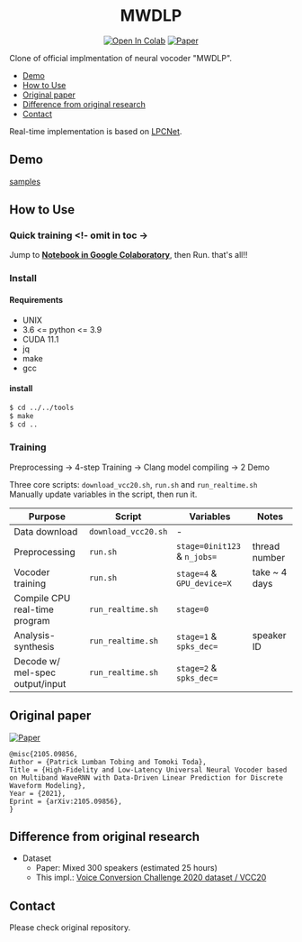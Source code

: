 <div align="center">

# MWDLP <!-- omit in toc -->
[![Open In Colab](https://colab.research.google.com/assets/colab-badge.svg)][notebook]
[![Paper](http://img.shields.io/badge/paper-arxiv.2105.09856-B31B1B.svg)][paper]  

</div>

Clone of official implmentation of neural vocoder "MWDLP".

<!-- generated by [Markdown All in One](https://marketplace.visualstudio.com/items?itemName=yzhang.markdown-all-in-one) -->
- [Demo](#demo)
- [How to Use](#how-to-use)
- [Original paper](#original-paper)
- [Difference from original research](#difference-from-original-research)
- [Contact](#contact)

Real-time implementation is based on [LPCNet](https://github.com/mozilla/LPCNet/).

## Demo
[samples](https://demo-mwdlp-interspeech2021.audioeval.net/)

## How to Use
### Quick training <!- omit in toc ->
Jump to **[Notebook in Google Colaboratory][notebook]**, then Run. that's all!!  

### Install <!-- omit in toc -->
#### Requirements
- UNIX
- 3.6 <= python <= 3.9
- CUDA 11.1
- jq
- make
- gcc

#### install
```bash
$ cd ../../tools
$ make
$ cd ..
```

### Training <!-- omit in toc -->
Preprocessing -> 4-step Training -> Clang model compiling -> 2 Demo  

Three core scripts: `download_vcc20.sh`, `run.sh` and `run_realtime.sh`  
Manually update variables in the script, then run it.  

| Purpose                          |       Script        |     Variables              | Notes           |
| -------------------------------- | ------------------- | -------------------------- |---------------- |
| Data download                    | `download_vcc20.sh` |    -                       |                 |
| Preprocessing                    | `run.sh`            | `stage=0init123` & `n_jobs=` | thread number |
| Vocoder training                 | `run.sh`            | `stage=4` & `GPU_device=X` | take ~ 4   days |
| Compile CPU real-time program    | `run_realtime.sh`   | `stage=0`                  |                 |
| Analysis-synthesis               | `run_realtime.sh`   | `stage=1` & `spks_dec=`    | speaker ID      |
| Decode w/ mel-spec output/input  | `run_realtime.sh`   | `stage=2` & `spks_dec=`    |                 |

<!-- ### Training Speed <!- omit in toc ->
3.37 [iter/sec] @ NVIDIA T4 Google Colaboratory (AMP+)
 -->
 
## Original paper
[![Paper](http://img.shields.io/badge/paper-arxiv.2105.09856-B31B1B.svg)][paper]  
<!-- https://arxiv2bibtex.org/?q=2105.09856&format=bibtex -->
```
@misc{2105.09856,
Author = {Patrick Lumban Tobing and Tomoki Toda},
Title = {High-Fidelity and Low-Latency Universal Neural Vocoder based on Multiband WaveRNN with Data-Driven Linear Prediction for Discrete Waveform Modeling},
Year = {2021},
Eprint = {arXiv:2105.09856},
}
```

[paper]:https://arxiv.org/abs/2105.09856
[notebook]:https://colab.research.google.com/github/tarepan/cyclevae-vc-neuralvoco/blob/master/egs/mwdlp_vcc20/MWDLP.ipynb

## Difference from original research
- Dataset
  - Paper: Mixed 300 speakers (estimated 25 hours)
  - This impl.: [Voice Conversion Challenge 2020 dataset / VCC20](http://vc-challenge.org/)

## Contact
Please check original repository.
